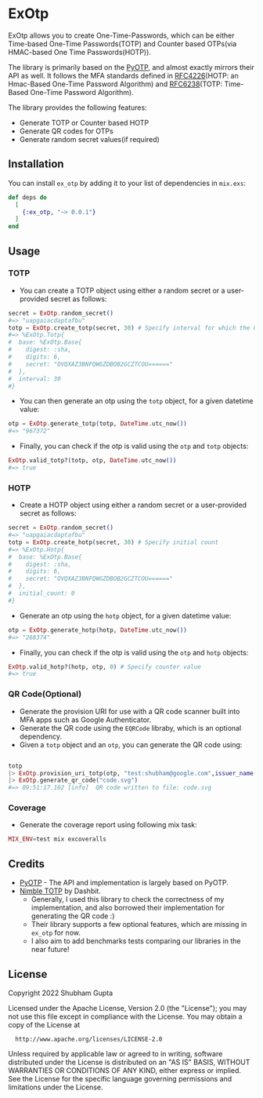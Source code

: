 # ExOtp

ExOtp allows you to create One-Time-Passwords, which can be either Time-based One-Time Passwords(TOTP) and Counter based OTPs(via HMAC-based One Time Passwords(HOTP)). 

The library is primarily based on the [PyOTP](https://github.com/pyauth/pyotp), and almost exactly mirrors their API as well. It follows the MFA standards defined in [RFC4226](https://datatracker.ietf.org/doc/html/rfc4226)(HOTP: an Hmac-Based One-Time Password Algorithm) and [RFC6238](https://datatracker.ietf.org/doc/html/rfc6238)(TOTP: Time-Based One-Time Password Algorithm).

The library provides the following features:

- Generate TOTP or Counter based HOTP
- Generate QR codes for OTPs
- Generate random secret values(if required)

## Installation

You can install `ex_otp` by adding it to your list of dependencies in `mix.exs`:

```elixir
def deps do
  [
    {:ex_otp, "~> 0.0.1"}
  ]
end
```

## Usage

### TOTP

- You can create a TOTP object using either a random secret or  a user-provided secret as follows:
```elixir
secret = ExOtp.random_secret()
#=> "uapgaiacdaptafbu"
totp = ExOtp.create_totp(secret, 30) # Specify interval for which the OTP will be valid.
#=> %ExOtp.Totp{
#  base: %ExOtp.Base{
#    digest: :sha,
#    digits: 6,
#    secret: "OVQXAZ3BNFQWGZDBOB2GCZTCOU======"
#  },
#  interval: 30
#}
```

- You can then generate an otp using the `totp` object, for a given datetime value:
```elixir
otp = ExOtp.generate_totp(totp, DateTime.utc_now())
#=> "967372"
```

- Finally, you can check if the otp is valid using the `otp` and `totp` objects:

```elixir
ExOtp.valid_totp?(totp, otp, DateTime.utc_now())
#=> true
```

### HOTP

- Create a HOTP object using either a random secret or  a user-provided secret as follows:
```elixir
secret = ExOtp.random_secret()
#=> "uapgaiacdaptafbu"
totp = ExOtp.create_hotp(secret, 30) # Specify initial count 
#=> %ExOtp.Hotp{
#  base: %ExOtp.Base{
#    digest: :sha,
#    digits: 6,
#    secret: "OVQXAZ3BNFQWGZDBOB2GCZTCOU======"
#  },
#  initial_count: 0
#}
```

- Generate an otp using the `hotp` object, for a given datetime value:
```elixir
otp = ExOtp.generate_hotp(hotp, DateTime.utc_now())
#=> "268374"
```

- Finally, you can check if the otp is valid using the `otp` and `hotp` objects:

```elixir
ExOtp.valid_hotp?(hotp, otp, 0) # Specify counter value
#=> true
```

### QR Code(Optional)

- Generate the provision URI for use with a QR code scanner built into MFA apps such as Google Authenticator.
- Generate the QR code using the `EQRCode` libraby, which is an optional dependency.
- Given a `totp` object and an `otp`, you can generate the QR code using:

```elixir

totp
|> ExOtp.provision_uri_totp(otp, "test:shubham@google.com",issuer_name: "test")
|> ExOtp.generate_qr_code("code.svg")
#=> 09:51:17.102 [info]  QR code written to file: code.svg
```

### Coverage

- Generate the coverage report using following mix task:
```elixir
MIX_ENV=test mix excoveralls
```

## Credits
- [PyOTP](https://github.com/pyauth/pyotp) - The API and implementation is largely based on PyOTP.
- [Nimble TOTP](https://github.com/dashbitco/nimble_totp) by Dashbit.
    - Generally, I used this library to check the correctness of my implementation, and also borrowed their implementation for generating the QR code :) 
    - Their library supports a few optional features, which are missing in `ex_otp` for now.
    - I also aim to add benchmarks tests comparing our libraries in the near future!

## License

Copyright 2022 Shubham Gupta

  Licensed under the Apache License, Version 2.0 (the "License");
  you may not use this file except in compliance with the License.
  You may obtain a copy of the License at

      http://www.apache.org/licenses/LICENSE-2.0

  Unless required by applicable law or agreed to in writing, software
  distributed under the License is distributed on an "AS IS" BASIS,
  WITHOUT WARRANTIES OR CONDITIONS OF ANY KIND, either express or implied.
  See the License for the specific language governing permissions and
  limitations under the License.